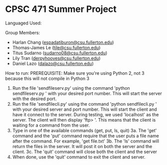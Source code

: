# CPSC 471 Summer Project
 
Languaged Used: 
 
Group Members:
* Harlan Chang (espadatiburon@csu.fullerton.edu)
* Thomas-James Le (tjle@csu.fullerton.edu)
* Titus Sudarno (sudarno08@csu.fullerton.edu)
* Lily Tran (derpyhooves@csu.fullerton.edu)
* Daniel Lazo (dalazo@csu.fullerton.edu)


How to run:
PREREQUISITE: Make sure you're using Python 2, not 3 because this will not compile in Python 3
1. Run the file 'sendfileserv.py' using the command 'python sendfileserv.py <PORT NUMBER>' with your desired port number. This will start the server with the desired port.
2. Run the file 'sendfilecli.py' using the command 'python sendfilecli.py <SERVER MACHINE> <SERVER PORT>' with your desired server and port number. This will start the client and have it connect to the server. During testing, we used 'localhost' as the server. The client will then display 'ftp> '. This means that the client is waiting for a command from the user. 
3. Type in one of the available commands (get, put, ls, quit)
  3a. The 'get' command and the 'put' command require that the user puts a file name after the command. For example, 'get file.txt'
  3b. The 'ls' command will return the files in the server. It will post it on both the server and the client.
  3c. The 'quit' command will close both the client and the server
4. When done, use the 'quit' command to exit the client and server. 
